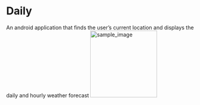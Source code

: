 # Daily
An android application that finds the user’s current location and displays the daily and hourly weather forecast
<img width="179" alt="sample_image" src="https://user-images.githubusercontent.com/25463917/34645726-c7050cbe-f309-11e7-8db1-a721250e05dd.png">
